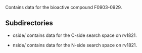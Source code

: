 Contains data for the bioactive compound F0903-0929.

## Subdirectories

- cside/ contains data for the C-side search space on rv1821.

- nside/ contains data for the N-side search space on rv1821.

